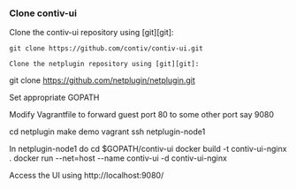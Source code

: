 ### Clone contiv-ui

Clone the contiv-ui repository using [git][git]:

```
git clone https://github.com/contiv/contiv-ui.git

Clone the netplugin repository using [git][git]:

```
git clone https://github.com/netplugin/netplugin.git


Set appropriate GOPATH

Modify Vagrantfile to forward guest port 80 to some other port say 9080

cd netplugin
make demo
vagrant ssh netplugin-node1

In netplugin-node1 do
cd $GOPATH/contiv-ui
docker build -t contiv-ui-nginx .
docker run --net=host --name contiv-ui -d contiv-ui-nginx

Access the UI using http://localhost:9080/

